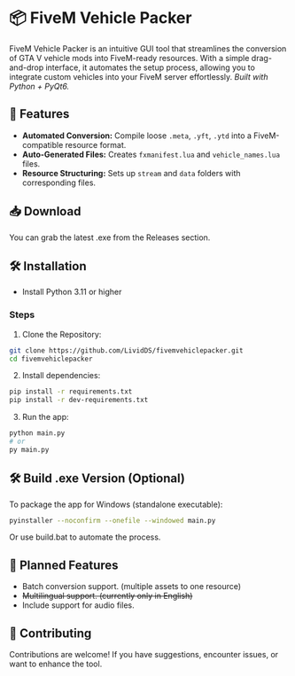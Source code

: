 # 📦 FiveM Vehicle Packer

FiveM Vehicle Packer is an intuitive GUI tool that streamlines the conversion of GTA V vehicle mods into FiveM-ready resources. With a simple drag-and-drop interface, it automates the setup process, allowing you to integrate custom vehicles into your FiveM server effortlessly.
*Built with Python + PyQt6.*

## 🚀 Features
- **Automated Conversion:** Compile loose `.meta`, `.yft`, `.ytd` into a FiveM-compatible resource format.
- **Auto-Generated Files:** Creates `fxmanifest.lua` and `vehicle_names.lua` files.
- **Resource Structuring:** Sets up `stream` and `data` folders with corresponding files.

## 📥 Download
You can grab the latest .exe from the Releases section.

## 🛠️ Installation
- Install Python 3.11 or higher
### Steps
1. Clone the Repository:
```bash
git clone https://github.com/LividDS/fivemvehiclepacker.git
cd fivemvehiclepacker
```
2. Install dependencies:
```bash
pip install -r requirements.txt
pip install -r dev-requirements.txt
```
3. Run the app:
```bash
python main.py
# or
py main.py
```

## 🛠️ Build .exe Version (Optional)
To package the app for Windows (standalone executable):
```bash
pyinstaller --noconfirm --onefile --windowed main.py
```
Or use build.bat to automate the process.

## 🧰 Planned Features
- Batch conversion support. (multiple assets to one resource)
- ~~Multilingual support. (currently only in English)~~
- Include support for audio files.

## 🤝 Contributing
Contributions are welcome! If you have suggestions, encounter issues, or want to enhance the tool.